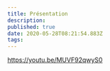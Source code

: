 ```yaml
---
title: Présentation
description: 
published: true
date: 2020-05-28T08:21:54.883Z
tags: 
---
```


https://youtu.be/MUVF92qwyS0